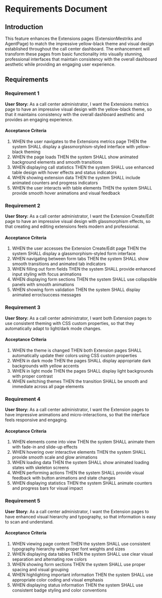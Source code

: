 # Requirements Document

## Introduction

This feature enhances the Extensions pages (ExtensionMestriks and AgentPage) to match the impressive yellow-black theme and visual design established throughout the call center dashboard. The enhancement will transform these pages from basic functionality into visually stunning, professional interfaces that maintain consistency with the overall dashboard aesthetic while providing an engaging user experience.

## Requirements

### Requirement 1

**User Story:** As a call center administrator, I want the Extensions metrics page to have an impressive visual design with the yellow-black theme, so that it maintains consistency with the overall dashboard aesthetic and provides an engaging experience.

#### Acceptance Criteria

1. WHEN the user navigates to the Extensions metrics page THEN the system SHALL display a glassmorphism-styled interface with yellow-black theming
2. WHEN the page loads THEN the system SHALL show animated background elements and smooth transitions
3. WHEN displaying call statistics THEN the system SHALL use enhanced table design with hover effects and status indicators
4. WHEN showing extension data THEN the system SHALL include animated counters and progress indicators
5. WHEN the user interacts with table elements THEN the system SHALL provide smooth hover animations and visual feedback

### Requirement 2

**User Story:** As a call center administrator, I want the Extension Create/Edit page to have an impressive visual design with glassmorphism effects, so that creating and editing extensions feels modern and professional.

#### Acceptance Criteria

1. WHEN the user accesses the Extension Create/Edit page THEN the system SHALL display a glassmorphism-styled form interface
2. WHEN navigating between form tabs THEN the system SHALL show smooth transitions and animated tab indicators
3. WHEN filling out form fields THEN the system SHALL provide enhanced input styling with focus animations
4. WHEN displaying form sections THEN the system SHALL use collapsible panels with smooth animations
5. WHEN showing form validation THEN the system SHALL display animated error/success messages

### Requirement 3

**User Story:** As a call center administrator, I want both Extension pages to use consistent theming with CSS custom properties, so that they automatically adapt to light/dark mode changes.

#### Acceptance Criteria

1. WHEN the theme is changed THEN both Extension pages SHALL automatically update their colors using CSS custom properties
2. WHEN in dark mode THEN the pages SHALL display appropriate dark backgrounds with yellow accents
3. WHEN in light mode THEN the pages SHALL display light backgrounds with proper contrast
4. WHEN switching themes THEN the transition SHALL be smooth and immediate across all page elements

### Requirement 4

**User Story:** As a call center administrator, I want the Extension pages to have impressive animations and micro-interactions, so that the interface feels responsive and engaging.

#### Acceptance Criteria

1. WHEN elements come into view THEN the system SHALL animate them with fade-in and slide-up effects
2. WHEN hovering over interactive elements THEN the system SHALL provide smooth scale and glow animations
3. WHEN loading data THEN the system SHALL show animated loading states with skeleton screens
4. WHEN performing actions THEN the system SHALL provide visual feedback with button animations and state changes
5. WHEN displaying statistics THEN the system SHALL animate counters and progress bars for visual impact

### Requirement 5

**User Story:** As a call center administrator, I want the Extension pages to have enhanced visual hierarchy and typography, so that information is easy to scan and understand.

#### Acceptance Criteria

1. WHEN viewing page content THEN the system SHALL use consistent typography hierarchy with proper font weights and sizes
2. WHEN displaying data tables THEN the system SHALL use clear visual separation and alternating row colors
3. WHEN showing form sections THEN the system SHALL use proper spacing and visual grouping
4. WHEN highlighting important information THEN the system SHALL use appropriate color coding and visual emphasis
5. WHEN displaying status information THEN the system SHALL use consistent badge styling and color conventions